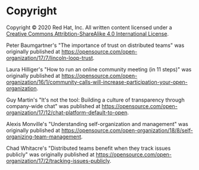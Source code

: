 # Copyright

Copyright © 2020 Red Hat, Inc. All written content licensed under a [Creative Commons Attribtion-ShareAlike 4.0 International License](http://creativecommons.org/licenses/by-sa/4.0/).

Peter Baumgartner's "The importance of trust on distributed teams" was originally published at <https://opensource.com/open-organization/17/7/lincoln-loop-trust>.

Laura Hilliger's "How to run an online community meeting (in 11 steps)" was originally published at <https://opensource.com/open-organization/16/1/community-calls-will-increase-participation-your-open-organization>.

Guy Martin's "It's not the tool: Building a culture of transparency through company-wide chat" was published at <https://opensource.com/open-organization/17/12/chat-platform-default-to-open>.

Alexis Monville's "Understanding self-organization and management" was originally published at <https://opensource.com/open-organization/18/8/self-organizing-team-management>.

Chad Whitacre's "Distributed teams benefit when they track issues publicly" was originally published at <https://opensource.com/open-organization/17/2/tracking-issues-publicly>.
